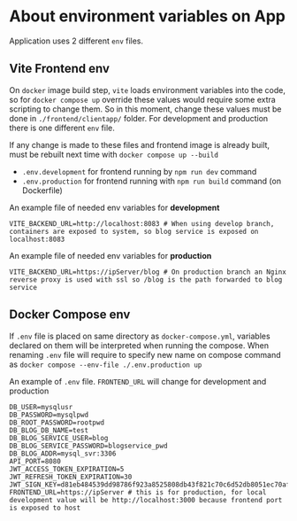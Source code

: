 # About environment variables on App

Application uses 2 different `env` files.

## Vite Frontend env

On `docker` image build step, `vite` loads environment variables into the code, so for `docker compose up` override these values would require some extra scripting to change them. So in this moment, change these values must be done in `./frontend/clientapp/` folder. For development and production there is one different `env` file.

If any change is made to these files and frontend image is already built, must be rebuilt next time with `docker compose up --build`

- `.env.development` for frontend running by `npm run dev` command
- `.env.production` for frontend running with `npm run build` command (on Dockerfile)

An example file of needed env variables for **development**
```
VITE_BACKEND_URL=http://localhost:8083 # When using develop branch, containers are exposed to system, so blog service is exposed on localhost:8083
```

An example file of needed env variables for **production**
```
VITE_BACKEND_URL=https://ipServer/blog # On production branch an Nginx reverse proxy is used with ssl so /blog is the path forwarded to blog service
```

## Docker Compose env

If `.env` file is placed on same directory as `docker-compose.yml`, variables declared on them will be interpreted when running the compose. When renaming `.env` file will require to specify new name on compose command as `docker compose --env-file ./.env.production up`

An example of `.env` file. `FRONTEND_URL` will change for development and production
```
DB_USER=mysqlusr
DB_PASSWORD=mysqlpwd
DB_ROOT_PASSWORD=rootpwd
DB_BLOG_DB_NAME=test
DB_BLOG_SERVICE_USER=blog
DB_BLOG_SERVICE_PASSWORD=blogservice_pwd
DB_BLOG_ADDR=mysql_svr:3306
API_PORT=8080
JWT_ACCESS_TOKEN_EXPIRATION=5
JWT_REFRESH_TOKEN_EXPIRATION=30
JWT_SIGN_KEY=d81eb484539dd98786f923a8525808db43f821c70c6d52db8051ec70af9e42cc
FRONTEND_URL=https://ipServer # this is for production, for local development value will be http://localhost:3000 because frontend port is exposed to host
```